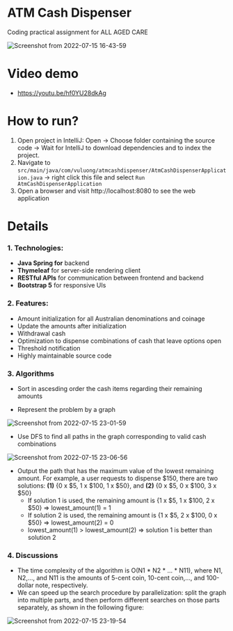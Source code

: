 # ATM Cash Dispenser

Coding practical assignment for ALL AGED CARE

![Screenshot from 2022-07-15 16-43-59](https://user-images.githubusercontent.com/8142030/179166832-8c904163-eee6-4cc5-ab5d-b68df16ec0f5.png)

# Video demo
  - https://youtu.be/hf0YU28dkAg

# How to run?

1. Open project in IntelliJ: Open -> Choose folder containing the source code -> Wait for IntelliJ to download dependencies and to index the project.
2. Navigate to `src/main/java/com/vuluong/atmcashdispenser/AtmCashDispenserApplication.java` -> right click this file and select `Run AtmCashDispenserApplication`
3. Open a browser and visit http://localhost:8080 to see the web application

# Details

### 1. Technologies: 
  - **Java Spring for** backend
  - **Thymeleaf** for server-side rendering client
  - **RESTful APIs** for communication between frontend and backend
  - **Bootstrap 5** for responsive UIs
 
### 2. Features:
  - Amount initialization for all Australian denominations and coinage
  - Update the amounts after initialization
  - Withdrawal cash
  - Optimization to dispense combinations of cash that leave options open
  - Threshold notification
  - Highly maintainable source code
  
### 3. Algorithms
  - Sort in ascesding order the cash items regarding their remaining amounts
  
  - Represent the problem by a graph
  
  ![Screenshot from 2022-07-15 23-01-59](https://user-images.githubusercontent.com/8142030/179228328-c416f1b2-98a8-4737-82c9-1671c8532712.png)
  
  - Use DFS to find all paths in the graph corresponding to valid cash combinations
  
  ![Screenshot from 2022-07-15 23-06-56](https://user-images.githubusercontent.com/8142030/179229167-05583b0f-924b-457a-afc5-e22ce694ae93.png)
  
  - Output the path that has the maximum value of the lowest remaining amount. For example, a user requests to dispense $150, there are two solutions: **(1)** {0 x $5, 1 x $100, 1 x $50}, and **(2)** {0 x $5, 0 x $100, 3 x $50}
    - If solution 1 is used, the remaining amount is {1 x $5, 1 x $100, 2 x $50} => lowest_amount(1) = 1
    - If solution 2 is used, the remaining amount is {1 x $5, 2 x $100, 0 x $50} => lowest_amount(2) = 0
    - lowest_amount(1) > lowest_amount(2) => solution 1 is better than solution 2

### 4. Discussions
  - The time complexity of the algorithm is O(N1 * N2 * ... * N11), where N1, N2,..., and N11 is the amounts of 5-cent coin, 10-cent coin,..., and 100-dollar note, respectively.
  - We can speed up the search procedure by parallelization: split the graph into multiple parts, and then perform different searches on those parts separately, as shown in the following figure:
  
  ![Screenshot from 2022-07-15 23-19-54](https://user-images.githubusercontent.com/8142030/179231270-cdcb0309-2934-42b5-8ec5-61c1c1bec880.png)

